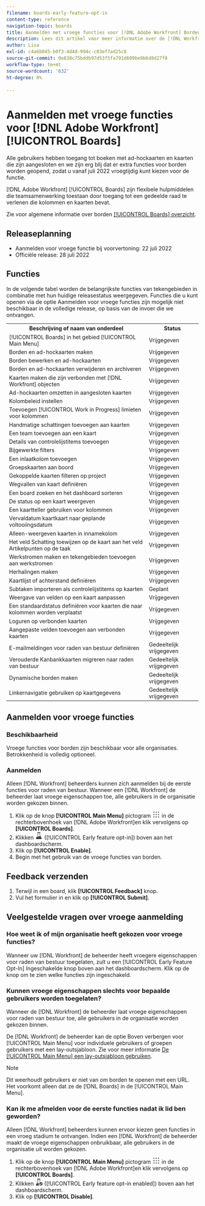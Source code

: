 ```yaml
---
filename: boards-early-feature-opt-in
content-type: reference
navigation-topic: boards
title: Aanmelden met vroege functies voor [!DNL Adobe Workfront] Borden
description: Lees dit artikel voor meer informatie over de [!DNL Workfront Boards] opt-in voor vroege functies.
author: Lisa
exl-id: c4a6b045-b0f3-4d4d-994c-c03ef7ad25c8
source-git-commit: 0e838c75bddb97d53f5fa791d609be9b6d8d27f8
workflow-type: tm+mt
source-wordcount: '632'
ht-degree: 0%

---
```


# Aanmelden met vroege functies voor [!DNL Adobe Workfront] [!UICONTROL Boards]

Alle gebruikers hebben toegang tot boeken met ad-hockaarten en kaarten die zijn aangesloten en we zijn erg blij dat er extra functies voor borden worden geopend, zodat u vanaf juli 2022 vroegtijdig kunt kiezen voor de functie.

[!DNL Adobe Workfront] [!UICONTROL Boards] zijn flexibele hulpmiddelen die teamsamenwerking toestaan door toegang tot een gedeelde raad te verlenen die kolommen en kaarten bevat.

Zie voor algemene informatie over borden [[!UICONTROL Boards] overzicht](/help/quicksilver/agile/boards-overview.md).

## Releaseplanning

* Aanmelden voor vroege functie bij voorvertoning: 22 juli 2022
* Officiële release: 28 juli 2022

## Functies

In de volgende tabel worden de belangrijkste functies van tekengebieden in combinatie met hun huidige releasestatus weergegeven. Functies die u kunt openen via de optie Aanmelden voor vroege functies zijn mogelijk niet beschikbaar in de volledige release, op basis van de invoer die we ontvangen.

<table style="table-layout:auto"> 
 <tbody> 
  <tr> 
   <th><strong>Beschrijving of naam van onderdeel</strong></th>
   <th><strong>Status</strong></th> 
  </tr>
  <tr>
   <td>[!UICONTROL Boards] in het gebied [!UICONTROL Main Menu]</td>
   <td>Vrijgegeven</td>
  </tr>
    <tr>
   <td>Borden en ad-hockaarten maken</td>
   <td>Vrijgegeven</td>
  </tr>
  <tr>
   <td>Borden bewerken en ad-hockaarten</td>
   <td>Vrijgegeven</td>
  </tr>
  <tr>
   <td>Borden en ad-hockaarten verwijderen en archiveren</td>
   <td>Vrijgegeven</td>
  </tr>
  <tr>
   <td>Kaarten maken die zijn verbonden met [!DNL Workfront] objecten</td>
   <td>Vrijgegeven</td>
  </tr>
  <tr>
   <td>Ad-hockaarten omzetten in aangesloten kaarten</td>
   <td>Vrijgegeven</td>
  </tr>
  <tr>
   <td>Kolombeleid instellen</td>
   <td>Vrijgegeven</td>
  </tr>
  <tr>
   <td>Toevoegen [!UICONTROL Work in Progress] limieten voor kolommen</td>
   <td>Vrijgegeven</td>
  </tr>
  <tr>
   <td>Handmatige schattingen toevoegen aan kaarten</td>
   <td>Vrijgegeven</td>
  </tr>
  <tr>
   <td>Een team toevoegen aan een kaart</td>
   <td>Vrijgegeven</td>
  </tr>
  <tr>
   <td>Details van controlelijstitems toevoegen</td>
   <td>Vrijgegeven</td>
  </tr>
  <tr>
   <td>Bijgewerkte filters</td>
   <td>Vrijgegeven</td>
  </tr>
  <tr>
   <td>Een inlaatkolom toevoegen</td>
   <td>Vrijgegeven</td>
  </tr>
  <tr>
   <td>Groepskaarten aan boord</td>
   <td>Vrijgegeven</td>
  </tr>
  <tr>
   <td>Gekoppelde kaarten filteren op project</td>
   <td>Vrijgegeven</td>
  </tr>
  <tr>
   <td>Wegvallen van kaart definiëren</td>
   <td>Vrijgegeven</td>
  </tr>
  <tr>
   <td>Een board zoeken en het dashboard sorteren</td>
   <td>Vrijgegeven</td>
  </tr>
  <tr>
   <td>De status op een kaart weergeven</td>
   <td>Vrijgegeven</td>
  </tr>
  <tr>
   <td>Een kaartteller gebruiken voor kolommen</td>
   <td>Vrijgegeven</td>
  </tr>
  <tr>
   <td>Vervaldatum kaartkaart naar geplande voltooiingsdatum</td>
   <td>Vrijgegeven</td>
  </tr>
  <tr>
   <td>Alleen-weergeven kaarten in innamekolom</td>
   <td>Vrijgegeven</td>
  </tr>
  <tr>
   <td>Het veld Schatting toewijzen op de kaart aan het veld Artikelpunten op de taak</td>
   <td>Vrijgegeven</td>
  </tr>
  <tr>
   <td>Werkstromen maken en tekengebieden toevoegen aan werkstromen</td>
   <td>Vrijgegeven</td>
  </tr>
  <tr>
   <td>Herhalingen maken</td>
   <td>Vrijgegeven</td>
  </tr>
  <tr>
   <td>Kaartlijst of achterstand definiëren</td>
   <td>Vrijgegeven</td>
  </tr>
  <tr>
   <td>Subtaken importeren als controlelijstitems op kaarten</td>
   <td>Geplant</td>
  </tr>
  <tr>
   <td>Weergave van velden op een kaart aanpassen</td>
   <td>Vrijgegeven</td>
  </tr>  
  <tr>
   <td>Een standaardstatus definiëren voor kaarten die naar kolommen worden verplaatst</td>
   <td>Vrijgegeven</td>
  </tr>
  <tr>
   <td>Loguren op verbonden kaarten</td>
   <td>Vrijgegeven</td>
  </tr>
  <tr>
   <td>Aangepaste velden toevoegen aan verbonden kaarten</td>
   <td>Vrijgegeven</td>
  </tr>
  <tr>
   <td>E-mailmeldingen voor raden van bestuur definiëren</td>
   <td>Gedeeltelijk vrijgegeven</td>
  </tr>
  <tr>
   <td>Verouderde Kanbankkaarten migreren naar raden van bestuur</td>
   <td>Gedeeltelijk vrijgegeven</td>
  </tr>
  <tr>
   <td>Dynamische borden maken</td>
   <td>Gedeeltelijk vrijgegeven</td>
  </tr>
  <tr>
   <td>Linkernavigatie gebruiken op kaartgegevens</td>
   <td>Gedeeltelijk vrijgegeven</td>
  </tr>
 </tbody> 
</table>

## Aanmelden voor vroege functies

### Beschikbaarheid

Vroege functies voor borden zijn beschikbaar voor alle organisaties. Betrokkenheid is volledig optioneel.

### Aanmelden

Alleen [!DNL Workfront] beheerders kunnen zich aanmelden bij de eerste functies voor raden van bestuur. Wanneer een [!DNL Workfront] de beheerder laat vroege eigenschappen toe, alle gebruikers in de organisatie worden gekozen binnen.

1. Klik op de knop **[!UICONTROL Main Menu]** pictogram ![](assets/main-menu-icon.png) in de rechterbovenhoek van [!DNL Adobe Workfront]en klik vervolgens op **[!UICONTROL Boards]**.
1. Klikken ![Aanmelden met vroege functies](assets/early-feature-opt-in-not-enabled.png) ([!UICONTROL Early feature opt-in]) boven aan het dashboardscherm.
1. Klik op **[!UICONTROL Enable]**.
1. Begin met het gebruik van de vroege functies van borden.

## Feedback verzenden

1. Terwijl in een board, klik **[!UICONTROL Feedback]** knop.
1. Vul het formulier in en klik op **[!UICONTROL Submit]**.

## Veelgestelde vragen over vroege aanmelding

### Hoe weet ik of mijn organisatie heeft gekozen voor vroege functies?

Wanneer uw [!DNL Workfront] de beheerder heeft vroegere eigenschappen voor raden van bestuur toegelaten, zult u een [!UICONTROL Early Feature Opt-In] Ingeschakelde knop boven aan het dashboardscherm. Klik op de knop om te zien welke functies zijn ingeschakeld.

### Kunnen vroege eigenschappen slechts voor bepaalde gebruikers worden toegelaten?

Wanneer de [!DNL Workfront] de beheerder laat vroege eigenschappen voor raden van bestuur toe, alle gebruikers in de organisatie worden gekozen binnen.

De [!DNL Workfront] de beheerder kan de optie Boven verbergen voor [!UICONTROL Main Menu] voor individuele gebruikers of groepen gebruikers met een lay-outsjabloon. Zie voor meer informatie [De [!UICONTROL Main Menu] een lay-outsjabloon gebruiken](/help/quicksilver/administration-and-setup/customize-workfront/use-layout-templates/customize-main-menu.md).

>[!NOTE]
>
>Dit weerhoudt gebruikers er niet van om borden te openen met een URL. Het voorkomt alleen dat ze de [!DNL Boards] in de [!UICONTROL Main Menu].

### Kan ik me afmelden voor de eerste functies nadat ik lid ben geworden?

Alleen [!DNL Workfront] beheerders kunnen ervoor kiezen geen functies in een vroeg stadium te ontvangen. Indien een [!DNL Workfront] de beheerder maakt de vroege eigenschappen onbruikbaar, alle gebruikers in de organisatie uit worden gekozen.

1. Klik op de knop **[!UICONTROL Main Menu]** pictogram ![](assets/main-menu-icon.png) in de rechterbovenhoek van [!DNL Adobe Workfront]en klik vervolgens op **[!UICONTROL Boards]**.
1. Klikken ![Aanmelden met vroege functie ingeschakeld](assets/early-feature-opt-in-enabled.png) ([!UICONTROL Early feature opt-in enabled]) boven aan het dashboardscherm.
1. Klik op **[!UICONTROL Disable]**.
